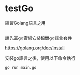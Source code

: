 # testGo
練習Golang語言之用

##
請先至go官網安裝相關go語言套件

<https://golang.org/doc/install>

安裝go語言之後，使用以下命令執行
```
go run main.go
